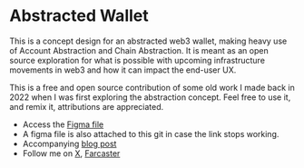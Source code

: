 # Abstracted Wallet
This is a concept design for an abstracted web3 wallet, making heavy use of Account Abstraction and Chain Abstraction. It is meant as an open source exploration for what is possible with upcoming infrastructure movements in web3 and how it can impact the end-user UX.

This is a free and open source contribution of some old work I made back in 2022 when I was first exploring the abstraction concept. Feel free to use it, and remix it, attributions are appreciated.

* Access the [Figma file](https://www.figma.com/design/E3H3sURWpn74VyAd2R9tHv/Abstracted-Wallet---Sep-2024?node-id=0-1&t=SWsnN3q7KIJxktwN-1)
* A figma file is also attached to this git in case the link stops working.
* Accompanying [blog post](#)
* Follow me on [X](https://x.com/0xkhalid), [Farcaster](https://warpcast.com/xkhalid)
